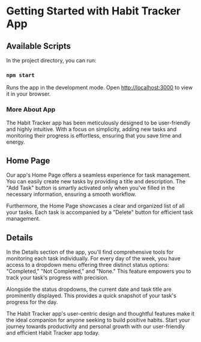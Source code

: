 # Getting Started with Habit Tracker App

## Available Scripts

In the project directory, you can run:
### `npm start`
Runs the app in the development mode.
Open [http://localhost:3000](http://localhost:3000) to view it in your browser.


### More About App

The Habit Tracker app has been meticulously designed to be user-friendly and highly intuitive. With a focus on simplicity, adding new tasks and monitoring their progress is effortless, ensuring that you save time and energy.

## Home Page

Our app's Home Page offers a seamless experience for task management. You can easily create new tasks by providing a title and description. The "Add Task" button is smartly activated only when you've filled in the necessary information, ensuring a smooth workflow.

Furthermore, the Home Page showcases a clear and organized list of all your tasks. Each task is accompanied by a "Delete" button for efficient task management.

## Details

In the Details section of the app, you'll find comprehensive tools for monitoring each task individually. For every day of the week, you have access to a dropdown menu offering three distinct status options: "Completed," "Not Completed," and "None." This feature empowers you to track your task's progress with precision.

Alongside the status dropdowns, the current date and task title are prominently displayed. This provides a quick snapshot of your task's progress for the day.

The Habit Tracker app's user-centric design and thoughtful features make it the ideal companion for anyone seeking to build positive habits. Start your journey towards productivity and personal growth with our user-friendly and efficient Habit Tracker app today.
